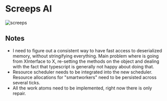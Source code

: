 # Screeps AI

![screeps](https://socialify.git.ci/HappyCerberus/screeps/image?description=1&descriptionEditable=AI%20that%20cares%2C%20about%20profit%2C%20and%20creeps...%20sometimes.&font=KoHo&forks=1&language=1&owner=1&pattern=Signal&stargazers=1&theme=Light)


## Notes

- I need to figure out a consistent way to have fast access to deserialized memory, without stringifying everything. Main problem where is going from XInterface to X, re-setting the methods on the object and dealing with the fact that typescript is generally not happy about doing that.
- Resource scheduler needs to be integrated into the new scheduler. Resource allocations for "smartworkers" need to be persisted across several ticks.
- All the work atoms need to be implemented, right now there is only repair.
